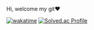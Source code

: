   Hi, welcome my git❤
  
  [![wakatime](https://wakatime.com/badge/user/edfb174f-997d-4b7d-adce-a0da65b85634.svg)](https://wakatime.com/@edfb174f-997d-4b7d-adce-a0da65b85634)
[![Solved.ac Profile](http://mazassumnida.wtf/api/v2/generate_badge?boj=gpdnjs861)](https://solved.ac/gpdnjs861/)
  <!--START_SECTION:waka-->
  <!--END_SECTION:waka-->
